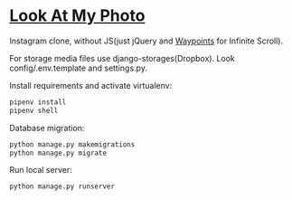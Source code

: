# [Look At My Photo](https://look-at-my-photo.herokuapp.com/)
Instagram clone, without JS(just jQuery and [Waypoints](http://imakewebthings.com/waypoints/) for Infinite Scroll).

For storage media files use django-storages(Dropbox). Look config/.env.template and settings.py.

Install requirements and activate virtualenv:
```bash
pipenv install
pipenv shell
```

Database migration:
```bash
python manage.py makemigrations
python manage.py migrate 
```

Run local server:
```bash
python manage.py runserver
```